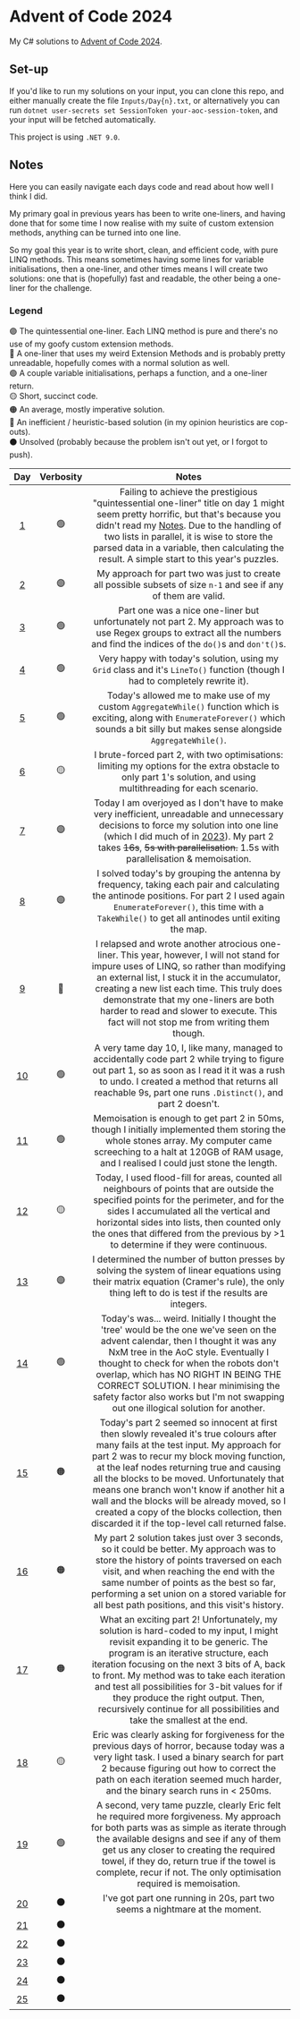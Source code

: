 # Advent of Code 2024
My C# solutions to [Advent of Code 2024](https://adventofcode.com/2024).

## Set-up
If you'd like to run my solutions on your input, you can clone this repo, and either manually create the file `Inputs/Day{n}.txt`, or alternatively you can run `dotnet user-secrets set SessionToken your-aoc-session-token`, and your input will be fetched automatically.

This project is using `.NET 9.0`.

## Notes
Here you can easily navigate each days code and read about how well I think I did.

My primary goal in previous years has been to write one-liners, and having done that for some time I now realise with my suite of custom extension methods, anything can be turned into one line.

So my goal this year is to write short, clean, and efficient code, with pure LINQ methods. This means sometimes having some lines for variable initialisations, then a one-liner, and other times means I will create two solutions: one that is (hopefully) fast and readable, the other being a one-liner for the challenge.

### Legend
🟣 The quintessential one-liner. Each LINQ method is pure and there's no use of my goofy custom extension methods. \
🔵 A one-liner that uses my weird Extension Methods and is probably pretty unreadable, hopefully comes with a normal solution as well. \
🟢 A couple variable initialisations, perhaps a function, and a one-liner return. \
🟡 Short, succinct code. \
🟠 An average, mostly imperative solution. \
🔴 An inefficient / heuristic-based solution (in my opinion heuristics are cop-outs). \
⚫ Unsolved (probably because the problem isn't out yet, or I forgot to push).

| **Day** | **Verbosity** | **Notes** |
|:---:|:---:|:---:|
| [1](AdventOfCode2024/Day01.cs) | 🟢 | Failing to achieve the prestigious "quintessential one-liner" title on day 1 might seem pretty horrific, but that's because you didn't read my [Notes](#Notes). Due to the handling of two lists in parallel, it is wise to store the parsed data in a variable, then calculating the result. A simple start to this year's puzzles. |
| [2](AdventOfCode2024/Day02.cs) | 🟣 | My approach for part two was just to create all possible subsets of size `n-1` and see if any of them are valid. |
| [3](AdventOfCode2024/Day03.cs) | 🟢 | Part one was a nice one-liner but unfortunately not part 2. My approach was to use Regex groups to extract all the numbers and find the indices of the `do()`s and `don't()`s. |
| [4](AdventOfCode2024/Day04.cs) | 🟢 | Very happy with today's solution, using my `Grid` class and it's `LineTo()` function (though I had to completely rewrite it). |
| [5](AdventOfCode2024/Day05.cs) | 🟢 | Today's allowed me to make use of my custom `AggregateWhile()` function which is exciting, along with `EnumerateForever()` which sounds a bit silly but makes sense alongside `AggregateWhile()`. |
| [6](AdventOfCode2024/Day06.cs) | 🟡 | I brute-forced part 2, with two optimisations: limiting my options for the extra obstacle to only part 1's solution, and using multithreading for each scenario. |
| [7](AdventOfCode2024/Day07.cs) | 🟣 | Today I am overjoyed as I don't have to make very inefficient, unreadable and unnecessary decisions to force my solution into one line (which I did much of in [2023](https://github.com/joel-heath/AdventOfCode2023/blob/master/AdventOfCode2023/Day20.cs)). My part 2 takes ~~16s~~, ~~5s with parallelisation.~~ 1.5s with parallelisation & memoisation. |
| [8](AdventOfCode2024/Day08.cs) | 🟣 | I solved today's by grouping the antenna by frequency, taking each pair and calculating the antinode positions. For part 2 I used again `EnumerateForever()`, this time with a `TakeWhile()` to get all antinodes until exiting the map. |
| [9](AdventOfCode2024/Day09.cs) | 🔵 | I relapsed and wrote another atrocious one-liner. This year, however, I will not stand for impure uses of LINQ, so rather than modifying an external list, I stuck it in the accumulator, creating a new list each time. This truly does demonstrate that my one-liners are both harder to read and slower to execute. This fact will not stop me from writing them though. |
| [10](AdventOfCode2024/Day10.cs) | 🟢 | A very tame day 10, I, like many, managed to accidentally code part 2 while trying to figure out part 1, so as soon as I read it it was a rush to undo. I created a method that returns all reachable 9s, part one runs `.Distinct()`, and part 2 doesn't. |
| [11](AdventOfCode2024/Day11.cs) | 🟢 | Memoisation is enough to get part 2 in 50ms, though I initially implemented them storing the whole stones array. My computer came screeching to a halt at 120GB of RAM usage, and I realised I could just stone the length. |
| [12](AdventOfCode2024/Day12.cs) | 🟡 | Today, I used flood-fill for areas, counted all neighbours of points that are outside the specified points for the perimeter, and for the sides I accumulated all the vertical and horizontal sides into lists, then counted only the ones that differed from the previous by >1 to determine if they were continuous. |
| [13](AdventOfCode2024/Day13.cs) | 🟣 | I determined the number of button presses by solving the system of linear equations using their matrix equation (Cramer's rule), the only thing left to do is test if the results are integers. |
| [14](AdventOfCode2024/Day14.cs) | 🟢 | Today's was... weird. Initially I thought the 'tree' would be the one we've seen on the advent calendar, then I thought it was any NxM tree in the AoC style. Eventually I thought to check for when the robots don't overlap, which has NO RIGHT IN BEING THE CORRECT SOLUTION. I hear minimising the safety factor also works but I'm not swapping out one illogical solution for another. |
| [15](AdventOfCode2024/Day15.cs) | 🟠 | Today's part 2 seemed so innocent at first then slowly revealed it's true colours after many fails at the test input. My approach for part 2 was to recur my block moving function, at the leaf nodes returning true and causing all the blocks to be moved. Unfortunately that means one branch won't know if another hit a wall and the blocks will be already moved, so I created a copy of the blocks collection, then discarded it if the top-level call returned false. |
| [16](AdventOfCode2024/Day16.cs) | 🟠 | My part 2 solution takes just over 3 seconds, so it could be better. My approach was to store the history of points traversed on each visit, and when reaching the end with the same number of points as the best so far, performing a set union on a stored variable for all best path positions, and this visit's history. |
| [17](AdventOfCode2024/Day17.cs) | 🟠 | What an exciting part 2! Unfortunately, my solution is hard-coded to my input, I might revisit expanding it to be generic. The program is an iterative structure, each iteration focusing on the next 3 bits of A, back to front. My method was to take each iteration and test all possibilities for 3-bit values for if they produce the right output. Then, recursively continue for all possibilities and take the smallest at the end. |
| [18](AdventOfCode2024/Day18.cs) | 🟡 | Eric was clearly asking for forgiveness for the previous days of horror, because today was a very light task. I used a binary search for part 2 because figuring out how to correct the path on each iteration seemed much harder, and the binary search runs in < 250ms. |
| [19](AdventOfCode2024/Day19.cs) | 🟢 | A second, very tame puzzle, clearly Eric felt he required more forgiveness. My approach for both parts was as simple as iterate through the available designs and see if any of them get us any closer to creating the required towel, if they do, return true if the towel is complete, recur if not. The only optimisation required is memoisation. |
| [20](AdventOfCode2024/Day20.cs) | ⚫ | I've got part one running in 20s, part two seems a nightmare at the moment. |
| [21](AdventOfCode2024/Day21.cs) | ⚫ |  |
| [22](AdventOfCode2024/Day22.cs) | ⚫ |  |
| [23](AdventOfCode2024/Day23.cs) | ⚫ |  |
| [24](AdventOfCode2024/Day24.cs) | ⚫ |  |
| [25](AdventOfCode2024/Day25.cs) | ⚫ |  |